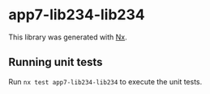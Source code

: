 # app7-lib234-lib234

This library was generated with [Nx](https://nx.dev).

## Running unit tests

Run `nx test app7-lib234-lib234` to execute the unit tests.
